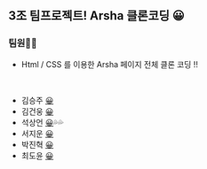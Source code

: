 ## **3조 팀프로젝트! Arsha 클론코딩** 😀



### 팀원🙋‍♀️

- Html / CSS 를 이용한 Arsha 페이지 전체 클론 코딩 !!

<br>

- 김승주 [😀](https://github.com/SeungJooKim)
- 김건웅 [😀](https://github.com/woong7)
- 석상언 [😀](https://github.com/sharpcoder312)💦💦
- 서지운 [😀](https://github.com/s-jiun)
- 박진혁 [😀](https://github.com/zinhyeok)
- 최도윤 [😀](https://github.com/cdy9777)
